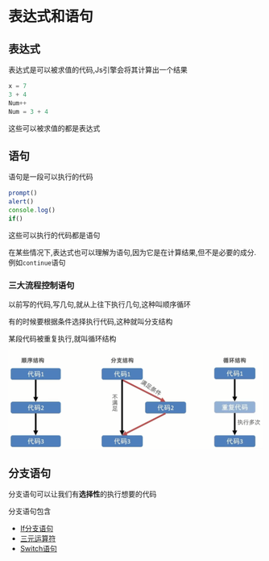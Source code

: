 # 表达式和语句

## 表达式

表达式是可以被求值的代码,Js引擎会将其计算出一个结果

```js
x = 7
3 + 4
Num++
Num = 3 + 4
```

这些可以被求值的都是表达式

## 语句

语句是一段可以执行的代码

```js
prompt()
alert()
console.log()
if()
```

这些可以执行的代码都是语句

在某些情况下,表达式也可以理解为语句,因为它是在计算结果,但不是必要的成分.例如`continue`语句

### 三大流程控制语句

以前写的代码,写几句,就从上往下执行几句,这种叫顺序循环

有的时候要根据条件选择执行代码,这种就叫分支结构

某段代码被重复执行,就叫循环结构

![13-1](assets/13-1.png)

## 分支语句

分支语句可以让我们有**选择性**的执行想要的代码

分支语句包含

* [If分支语句](If语句.md)
* [三元运算符](三元运算符.md)
* [Switch语句](Switch语句.md)
